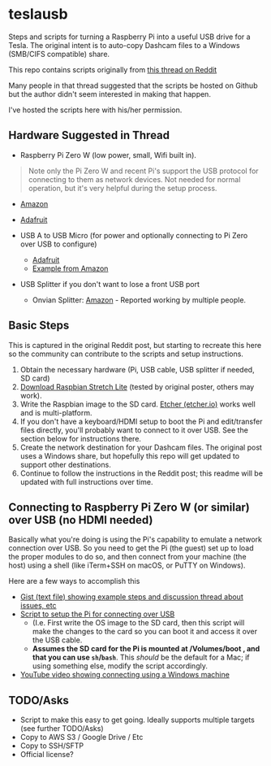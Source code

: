 # teslausb
Steps and scripts for turning a Raspberry Pi into a useful USB drive for a Tesla. The original intent is to auto-copy Dashcam files to a Windows (SMB/CIFS compatible) share. 

This repo contains scripts originally from [this thread on Reddit]( https://www.reddit.com/r/teslamotors/comments/9m9gyk/build_a_smart_usb_drive_for_your_tesla_dash_cam/)

Many people in that thread suggested that the scripts be hosted on Github but the author didn't seem interested in making that happen.

I've hosted the scripts here with his/her permission.

## Hardware Suggested in Thread

* Raspberry Pi Zero W (low power, small, Wifi built in). 

> Note only the Pi Zero W and recent Pi's support the USB protocol for connecting to them as network devices. Not needed for normal operation, but it's very helpful during the setup process. 

  * [Amazon](https://www.amazon.com/Raspberry-Pi-Zero-Wireless-model/dp/B06XFZC3BX/ref=sr_1_10?s=electronics&ie=UTF8&qid=1539090493&sr=1-10&keywords=raspi+zero+w)
  * [Adafruit](https://www.adafruit.com/product/3400)
  
 * USB A to USB Micro (for power and optionally connecting to Pi Zero over USB to configure)
   * [Adafruit](https://www.adafruit.com/product/898)
   * [Example from Amazon](https://www.amazon.com/gp/product/B013G4EAEI/ref=oh_aui_detailpage_o00_s01?ie=UTF8&psc=1)
  
 * USB Splitter if you don't want to lose a front USB port
   * Onvian Splitter: [Amazon](https://www.amazon.com/gp/product/B01KX4TKH6/ref=oh_aui_detailpage_o05_s00?ie=UTF8&psc=1) - Reported working by multiple people. 

## Basic Steps

This is captured in the original Reddit post, but starting to recreate this here so the community can contribute to the scripts and setup instructions. 

1. Obtain the necessary hardware (Pi, USB cable, USB splitter if needed, SD card)
2. [Download Raspbian Stretch Lite](https://www.raspberrypi.org/downloads/raspbian/) (tested by original poster, others may work). 
3. Write the Raspbian image to the SD card. [Etcher (etcher.io)](https://etcher.io/) works well and is multi-platform.
4. If you don't have a keyboard/HDMI setup to boot the Pi and edit/transfer files directly, you'll probably want to connect to it over USB. See the section below for instructions there. 
5. Create the network destination for your Dashcam files. The original post uses a Windows share, but hopefully this repo will get updated to support other destinations.
6. Continue to follow the instructions in the Reddit post; this readme will be updated with full instructions over time. 

## Connecting to Raspberry Pi Zero W (or similar) over USB (no HDMI needed)

Basically what you're doing is using the Pi's capability to emulate a network connection over USB. So you need to get the Pi (the guest) set up to load the proper modules to do so, and then connect from your machine (the host) using a shell (like iTerm+SSH on macOS, or PuTTY on Windows). 

Here are a few ways to accomplish this
* [Gist (text file) showing example steps and discussion thread about issues, etc](https://gist.github.com/gbaman/975e2db164b3ca2b51ae11e45e8fd40a)
* [Script to setup the Pi for connecting over USB](https://github.com/BigNate1234/rpi-USBSSH)
   * (I.e. First write the OS image to the SD card, then this script will make the changes to the card so you can boot it and access it over the USB cable. 
   * **Assumes the SD card for the Pi is mounted at /Volumes/boot , and that you can use `sh`/`bash`**. This _should_ be the default for a Mac; if using something else, modify the script accordingly.  
* [YouTube video showing connecting using a Windows machine](https://www.youtube.com/watch?v=xj3MPmJhAPU)

## TODO/Asks

* Script to make this easy to get going. Ideally supports multiple targets (see further TODO/Asks)
* Copy to AWS S3 / Google Drive / Etc
* Copy to SSH/SFTP
* Official license? 

